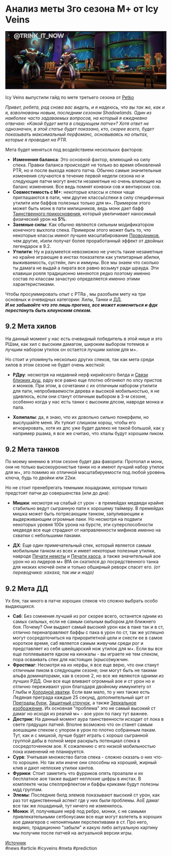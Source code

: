 # Анализ меты 3го сезона М+ от Icy Veins

<img src=https://github.com/MagicalCow/TrinkIT-News/blob/main/Sources/Assets/IV64263/IV64263-1.jpg width="600" float=right border=2>

Icy Veins выпустили гайд по мете третьего сезона от [Petko](https://www.icy-veins.com/forums/profile/111875-petko/)

*Привет, ребята, рад снова вас видеть, и я надеюсь, что вы так же, как и я, взволнованы новым, последним сезоном Shadowlands. Один из наиболее часто задаваемых вопросов, на который я ежедневно отвечаю: «Какой будет мета в следующем патче»? Хотя ответ не однозначен, в этой статье будет показано, кто, скорее всего, будет показывать максимальный перфоманс, основываясь на опытах, которые я проводил на PTR.*  

Мета будет меняться под воздействием нескольких факторов:  
- **Изменения баланса**: Это основной фактор, влияющий на силу спека. Правки баланса происходят не только во время обновлений PTR, но и после выхода нового патча. Обычно самые значительные изменения случаются в течение первой недели сезона но и следующие патчи могут внести незаметные но очень влияющие на баланс изменения. Все ведь помнят конвоки сов и вентирских сов.  
- **Совместимость с М+**: некоторые классы и спеки чаще приглашаются в пати, чем другие классы\спеки в силу специфичных утилити или баффов полезных только для м+. Примером этого может быть монк в пати милишников, ведь монк дает бафф [Таинственного прикосновения](https://ru.wowhead.com/spell=8647), который увеличивает наносимый физический урон на **5%**.  
- **Заемные силы**: Как обычно являются сильным модификатором конечного выхлопа спека. Примером этого может быть то, что некоторые классы имеют лучшее масштабирование [Проводников](https://www.icy-veins.com/wow/soulbind-conduits-guide), чем другие, и\или получат более проработанный эффект от двойных легендарок в 9.2.  
- **Утилити**: Ну и разумеется невозможно не учесть такие незаметные но крайне играющие в инстах показатели как утилитарные абилки, выживаемость, сустейн, лич и иммуны. Все мы знаем что сколько ты дамага не выдай а пирата все равно возьмут ради шрауда. Эти клавиши рояля традиционно меняются редко поэтому именно состав по классам зачастую определяется именно этими характеристиками.

Чтобы просуммировать опыт с PTRа , мы разобьем мету на три основных и очевидных категории: Хилы, Танки и ДД.  
***И не забывайте что это лишь прогноз, все может измениться и фдк перестануть быть клоунским спеком.***

9.2 Мета хилов
---------------

На данный момент у нас есть очевидный победитель в этой нише и это РШам, как хил с высоким дамагом, широким выбором тотемов и лучшим набором утилок он остается лучшим хилом для м+.

Но стоит и упомянуть несколько других спеков, так как мета среди хилов в этом сезоне не будет очень жесткой:

- **РДру**: несмотря на недавний нерф кирийского билда и [Связи близких душ](https://ru.wowhead.com/spell=354115/), рдру все равно еще плотно обгоняют по хпсу пристов и монков. При этом, в сочетании с их отличным набором утилити для пати, непробиваемости дерева и высокой мобильностью, я не удивлюсь, если они станут отличным выбором в 3-м сезоне, особенно когда у нас есть танки с высоким дпсом, навроде монка и пала.

- **Холипалы**: да, я знаю, что их довольно сильно понерфили, но выслушайте меня. Их тулкит слишком хорош, чтобы его игнорировать, хотя их дпс уже будет далеко не такой большой, как у например ршама, я все же считаю, что хпалы будут хорошим пиком.

9.2 Мета танков
-------------

По моему мнению в этом сезоне будет два фаворита: Протопал и монк, они не только высокоуронистые танки но и имеют лучший набор утилок для м+, это помимо их отличной масштабируемости под любой уровень ключа, будь то двойки или 22ки.

Но не стоит пренебрегать темными лошадками, которым только предстоят патчи до совершенства (или до дна):

- **Мишки**:  несмотря на слабый ст урон - в премейдах медведи крайне стабильно ведут сыгранную пати к хорошему таймеру. В премейдах мишка может быть потрясающим танком, запуливающим и выдерживающим огромные паки. Но несмотря на подвиги некоторых уровня 100к урона на бурсте, эти суперспособности медведя все еще страдают от направленности мификов именно на схватки с небольшими паками.

- **ДХ**: Еще один примечательный спек, который является самым мобильным танком из всех и имеет некоторые полезные утилки, навроде [Печати немоты](https://ru.wowhead.com/spell=202137) и [Печати хаоса](https://ru.wowhead.com/spell=255260), а также значительный аое урон но из лидеров м+ BfA он скатился до посредственного танка для низких ключей онли и только обширный реворк спасет его. *(от переводчика: хахаха, так им и надо)* 

9.2 Мета ДД
------------

Ух бля, так много в патче хороших спеков что сложно выбрать особо выдающихся.

- **Саб**: Без сомнения лучший из рог скорее всего, останется одним из самых сильных, если не самым сильным выбором для ближнего боя. Почему? Они выдают самый высокий урон как в паке так и в ст, отлично перенаправляют баффы с пака в урон по ст, так же успешно могут сосредоточиться на прироритетной цели и снести ее в самое короткое время, саб является самым живучим среди рог и представляет из себя швейцарский нож утилок для м+. Если вы все еще поплевываете ядком на кинжалы - вы играете не тем спеком, пора осваивать спек для настоящих (крысо)мужчин.  
- **Фростмаг**: Несмотря на их нерфы, я все еще верю, что они станут отличным пиком в следующем сезоне; они могут быть не такими альфа доминаторами, как в сезоне 2, но все же являются одними из лучших РДД. Они все еще вливают огромный аое и ст урон но и отлично переживают урон благодаря двойному иммунитету от Глыбы и [Холодной хватки](https://ru.wowhead.com/spell=235219/). Если вам мало, то у них также есть Ледяная преграда каждые 25 секунд, дополнительный щит от [Преграды бури](https://ru.wowhead.com/spell=337293), [Защитный стручок](https://ru.wowhead.com/spell=319217), а также [Зеркальное изображение](https://ru.wowhead.com/spell=55342). Их основная "проблема" это не самый высокий ст дамаг но исходя из реалий м+ - аое урон по паку тут важнее.
- **Дестрик**: На данный момент аура таинственности исходит от лока в свете грядущих патчей. Вполне возможно что он станет самым аоешащим спеком с упором в урон по плотно собранным пакам. Тут, как и с мишкой, лучше будет играть с хорошо сыгранной группой дабы в полной мере раскрыть потенциал спека в сосредоточенном аое. К сожалению с его низкой мобильностью пока изменений не планируется.
- **Сурв**: Учитывая множество багов спека - сложно сказать о них что-то хорошее. Но так или иначе они способны на хороший, жирный клив и дают неплохие утилки хантов.
- **Фурики**: Стоит заметить что фурриков опять проапали и их бесплатное аое также выдает неплохие цифры в инстах. В комплекте чизы спеллрефлектом и баффы криками будут полезны мдд группам.
- **Элемы**: Последние билд элемов показывают высокий ст урон, как раз тот единственный аспект где у них были проблемы. АоЕ дамаг все так же лошадиный, тут ничего не изменилось.
- **Монки**: И, получившие нерф под ребро, монки, с не самыми привлекательными сетбонусами все еще могут взлететь в хороших аое дамагеров с непонятными перспективами в ст. Про него, видимо, традиционно "забыли" и какую либо актуальную картину мы получим после патчей на актуальной версии игры.

[Источник](https://www.icy-veins.com/forums/topic/64263-shadowlands-mythic-season-3-meta-analysis/)  
#news #article #icyveins #meta #prediction